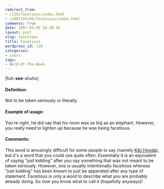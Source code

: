 ```yaml
---
redirect_from:
- /139/facetious/index.html
- /2007/03/05/facetious/index.html
comments: true
date: 2007-03-05 18:30:10
layout: post
slug: facetious
title: Facetious
wordpress_id: 139
categories:
- Learn
tags:
- Word-Of-The-Week
---
```


[fuh-**see**-shuhs]  



#### Definition:


Not to be taken seriously or literally.



#### Example of usage:


You're right, he did say that his room was as big as an elephant.  However, you really need to lighten up because he was being facetious.



#### Comments:


This word is amusingly difficult for some people to say (namely [Kiki Honda](http://www.xanga.com/godschild1427)), but it's a word that you could use quite often.  Essentially it is an equivalent of saying "just kidding" after you say something that was not meant to be taken seriously.  However, one is usually intentionally facetious whereas "just kidding" has been known to just be appended after any type of statement.  Facetious is only a word to describe what you are probably already doing.  So now you know what to call it (hopefully anyways)!
